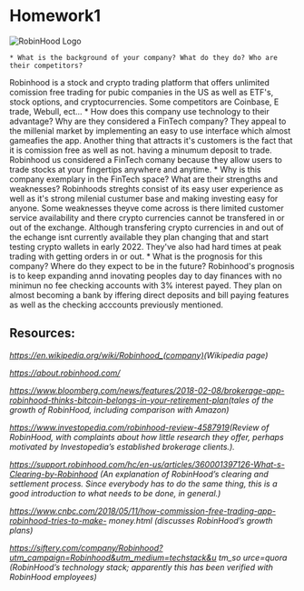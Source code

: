 # Homework1

![RobinHood Logo](https://howardlindzon.com/wp-content/uploads/2015/12/robinhood-logo-black-vert-center.png)

    * What is the background of your company? What do they do? Who are their competitors?
Robinhood is a stock and crypto trading platform that offers unlimited comission free trading for pubic companies in the US as well as ETF's, stock options, and cryptocurrencies. Some competitors are Coinbase, E trade, Webull, ect...
    * How does this company use technology to their advantage? Why are they considered a FinTech company?
They appeal to the millenial market by implementing an easy to use interface which almost gameafies the app. Another thing that attracts it's customers is the fact that it is comission free as well as not. having a minumum deposit to trade. Robinhood us considered a FinTech comany because they allow users to trade stocks at your fingertips anywhere and anytime. 
    * Why is this company exemplary in the FinTech space? What are their strengths and weaknesses?
Robinhoods streghts consist of its easy user experience as well as it's strong milenial custumer base and making investing easy for anyone. Some weaknesses theyve come across is there limited customer service availability and there crypto currencies cannot be transfered in or out of the exchange. Although transfering crypto currencies in and out of the echange isnt currently available they plan changing that and start testing crypto wallets in early 2022. They've also had hard times at peak trading with getting orders in or out. 
    * What is the prognosis for this company? Where do they expect to be in the future?
Robinhood's prognosis is to keep expanding annd inovating peoples day to day finances with no minimun no fee checking accounts with 3% interest payed. They plan on almost becoming a bank by iffering direct deposits and bill paying features as well as the checking acccounts previously mentioned.

## Resources:

*https://en.wikipedia.org/wiki/Robinhood_(company) ​(Wikipedia page)*

*https://about.robinhood.com/*

*https://www.bloomberg.com/news/features/2018-02-08/brokerage-app-robinhood-thinks-bitcoin-belongs-in-your-retirement-plan​ ​(tales of the growth of RobinHood, including comparison with Amazon)*

*https://www.investopedia.com/robinhood-review-4587919​ ​(Review of RobinHood, with complaints about how little research they offer, perhaps motivated by Investopedia’s established brokerage clients.).*

*https://support.robinhood.com/hc/en-us/articles/360001397126-What-s-Clearing-by-Robinhood (An explanation of RobinHood’s clearing and settlement process. Since everybody has to do the same thing, this is a good introduction to what needs to be done, in general.)*

*https://www.cnbc.com/2018/05/11/how-commission-free-trading-app-robinhood-tries-to-make- money.html ​(discusses RobinHood’s growth plans)*

*https://siftery.com/company/Robinhood?utm_campaign=Robinhood&utm_medium=techstack&u tm_so urce=quora​ ​(RobinHood’s technology stack; apparently this has been verified with RobinHood employees)*
